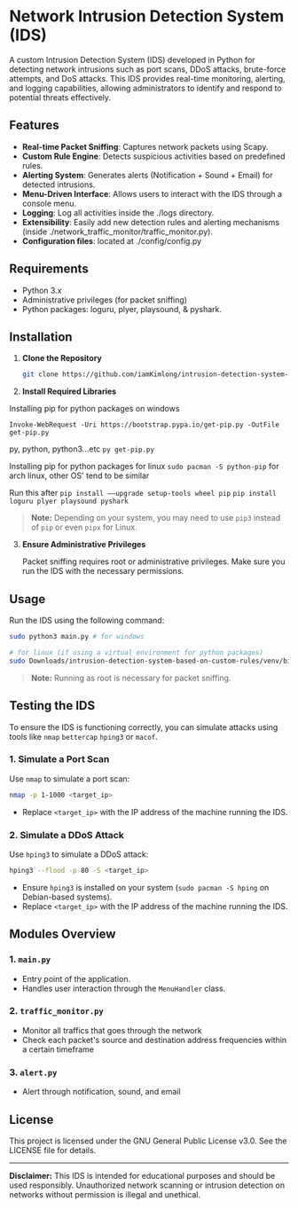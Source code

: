 # Network Intrusion Detection System (IDS)

A custom Intrusion Detection System (IDS) developed in Python for detecting network intrusions such as port scans, DDoS attacks, brute-force attempts, and DoS attacks. This IDS provides real-time monitoring, alerting, and logging capabilities, allowing administrators to identify and respond to potential threats effectively.

## Features

- **Real-time Packet Sniffing**: Captures network packets using Scapy.
- **Custom Rule Engine**: Detects suspicious activities based on predefined rules.
- **Alerting System**: Generates alerts (Notification + Sound + Email) for detected intrusions.
- **Menu-Driven Interface**: Allows users to interact with the IDS through a console menu.
- **Logging**: Log all activities inside the ./logs directory.
- **Extensibility**: Easily add new detection rules and alerting mechanisms (inside ./network_traffic_monitor/traffic_monitor.py).
- **Configuration files**: located at ./config/config.py

## Requirements

- Python 3.x
- Administrative privileges (for packet sniffing)
- Python packages: loguru, plyer, playsound, & pyshark.

## Installation

1. **Clone the Repository**

   ```bash
   git clone https://github.com/iamKimlong/intrusion-detection-system-based-on-custom-rules.git
   ```

2. **Install Required Libraries**

Installing pip for python packages on windows

`Invoke-WebRequest -Uri https://bootstrap.pypa.io/get-pip.py -OutFile get-pip.py`

py, python, python3...etc
`py get-pip.py`


Installing pip for python packages for linux
`sudo pacman -S python-pip` for arch linux, other OS' tend to be similar

Run this after
`pip install ––upgrade setup-tools wheel pip`
`pip install loguru plyer playsound pyshark`

> **Note:** Depending on your system, you may need to use `pip3` instead of `pip` or even `pipx` for Linux.

3. **Ensure Administrative Privileges**

   Packet sniffing requires root or administrative privileges. Make sure you run the IDS with the necessary permissions.

## Usage

Run the IDS using the following command:

```bash
sudo python3 main.py # for windows

# for linux (if using a virtual environment for python packages)
sudo Downloads/intrusion-detection-system-based-on-custom-rules/venv/bin/python -u Downloads/intrusion-detection-system-based-on-custom-rules/main.py
```

> **Note:** Running as root is necessary for packet sniffing.

## Testing the IDS

To ensure the IDS is functioning correctly, you can simulate attacks using tools like `nmap` `bettercap` `hping3` or `macof`.

### 1. Simulate a Port Scan

Use `nmap` to simulate a port scan:

```bash
nmap -p 1-1000 <target_ip>
```

- Replace `<target_ip>` with the IP address of the machine running the IDS.

### 2. Simulate a DDoS Attack

Use `hping3` to simulate a DDoS attack:

```bash
hping3 --flood -p 80 -S <target_ip>
```

- Ensure `hping3` is installed on your system (`sudo pacman -S hping` on Debian-based systems).
- Replace `<target_ip>` with the IP address of the machine running the IDS.

## Modules Overview

### 1. `main.py`

- Entry point of the application.
- Handles user interaction through the `MenuHandler` class.

### 2. `traffic_monitor.py`
- Monitor all traffics that goes through the network
- Check each packet's source and destination address frequencies within a certain timeframe

### 3. `alert.py`
- Alert through notification, sound, and email

## License

This project is licensed under the GNU General Public License v3.0. See the LICENSE file for details.

---

**Disclaimer:** This IDS is intended for educational purposes and should be used responsibly. Unauthorized network scanning or intrusion detection on networks without permission is illegal and unethical.
